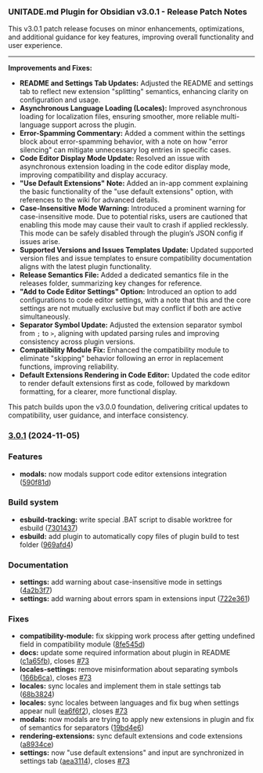### UNITADE.md Plugin for Obsidian v3.0.1 - Release Patch Notes

This v3.0.1 patch release focuses on minor enhancements, optimizations, and additional guidance for key features, improving overall functionality and user experience.

---

**Improvements and Fixes:**

- **README and Settings Tab Updates:** Adjusted the README and settings tab to reflect new extension "splitting" semantics, enhancing clarity on configuration and usage.
- **Asynchronous Language Loading (Locales):** Improved asynchronous loading for localization files, ensuring smoother, more reliable multi-language support across the plugin.
- **Error-Spamming Commentary:** Added a comment within the settings block about error-spamming behavior, with a note on how "error silencing" can mitigate unnecessary log entries in specific cases.
- **Code Editor Display Mode Update:** Resolved an issue with asynchronous extension loading in the code editor display mode, improving compatibility and display accuracy.
- **"Use Default Extensions" Note:** Added an in-app comment explaining the basic functionality of the "use default extensions" option, with references to the wiki for advanced details.
- **Case-Insensitive Mode Warning:** Introduced a prominent warning for case-insensitive mode. Due to potential risks, users are cautioned that enabling this mode may cause their vault to crash if applied recklessly. This mode can be safely disabled through the plugin’s JSON config if issues arise.
- **Supported Versions and Issues Templates Update:** Updated supported version files and issue templates to ensure compatibility documentation aligns with the latest plugin functionality.
- **Release Semantics File:** Added a dedicated semantics file in the releases folder, summarizing key changes for reference.
- **"Add to Code Editor Settings" Option:** Introduced an option to add configurations to code editor settings, with a note that this and the core settings are not mutually exclusive but may conflict if both are active simultaneously.
- **Separator Symbol Update:** Adjusted the extension separator symbol from `;` to `>`, aligning with updated parsing rules and improving consistency across plugin versions.
- **Compatibility Module Fix:** Enhanced the compatibility module to eliminate "skipping" behavior following an error in replacement functions, improving reliability.
- **Default Extensions Rendering in Code Editor:** Updated the code editor to render default extensions first as code, followed by markdown formatting, for a clearer, more functional display.

This patch builds upon the v3.0.0 foundation, delivering critical updates to compatibility, user guidance, and interface consistency.

### [3.0.1](https://github.com/Falcion/UNITADE.md/compare/v3.0.0...v3.0.1) (2024-11-05)


### Features

* **modals:** now modals support code editor extensions integration ([590f81d](https://github.com/Falcion/UNITADE.md/commits/590f81dbc221adbef9d733abbe60d55733500d57))


### Build system

* **esbuild-tracking:** write special .BAT script to disable worktree for esbuild ([7301437](https://github.com/Falcion/UNITADE.md/commits/73014372429512064e4a6c458ac271be681039c4))
* **esbuild:** add plugin to automatically copy files of plugin build to test folder ([969afd4](https://github.com/Falcion/UNITADE.md/commits/969afd4b69646905166e019f2fd762fdcf0d3373))


### Documentation

* **settings:** add warning about case-insensitive mode in settings ([4a2b3f7](https://github.com/Falcion/UNITADE.md/commits/4a2b3f71dd14a27580fbe561543be44343d59a11))
* **settings:** add warning about errors spam in extensions input ([722e361](https://github.com/Falcion/UNITADE.md/commits/722e361e51cb0fddfe707816505369b001d9c3a6))


### Fixes

* **compatibility-module:** fix skipping work process after getting undefined field in compatibility module ([8fe545d](https://github.com/Falcion/UNITADE.md/commits/8fe545d447f9cf8ea5dee6b0f04a3c3280f75058))
* **docs:** update some required information about plugin in README ([c1a65fb](https://github.com/Falcion/UNITADE.md/commits/c1a65fbe8b95a83edd0389a99b9aaaf3ae07d51d)), closes [#73](https://github.com/Falcion/UNITADE.md/issues/73)
* **locales-settings:** remove misinformation about separating symbols ([166b6ca](https://github.com/Falcion/UNITADE.md/commits/166b6ca2c9a38a8ec8307fc8daeb7f4f0ae10e08)), closes [#73](https://github.com/Falcion/UNITADE.md/issues/73)
* **locales:** sync locales and implement them in stale settings tab ([68b3824](https://github.com/Falcion/UNITADE.md/commits/68b382494a37026f4a732a3cd04a34ab55e5e326))
* **locales:** sync locales between languages and fix bug when settings appear null ([ea6f6f2](https://github.com/Falcion/UNITADE.md/commits/ea6f6f25df0fc372afe5062034481886db625c03)), closes [#73](https://github.com/Falcion/UNITADE.md/issues/73)
* **modals:** now modals are trying to apply new extensions in plugin and fix of semantics for separators ([19bd4e6](https://github.com/Falcion/UNITADE.md/commits/19bd4e65107b3bb0b19c51e8e9f2e9642a3215cd))
* **rendering-extensions:** sync default extensions and code extensions ([a8934ce](https://github.com/Falcion/UNITADE.md/commits/a8934ce171ee94965ca16b869f899ae17ac7a9f8))
* **settings:** now "use default extensions" and input are synchronized in settings tab ([aea3114](https://github.com/Falcion/UNITADE.md/commits/aea311487557040916375da8677b39249d5e56f1)), closes [#73](https://github.com/Falcion/UNITADE.md/issues/73)
